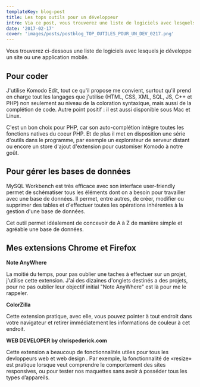 ```yaml
---
templateKey: blog-post
title: Les tops outils pour un développeur
intro: Via ce post, vous trouverez une liste de logiciels avec lesquels je développe les sites et applications mobiles.
date: '2017-02-17'
cover: 'images/posts/postblog_TOP_OUTILES_POUR_UN_DEV_0217.png'
---
```


Vous trouverez ci-dessous une liste de logiciels avec lesquels je développe un site ou une application mobile.

## Pour coder

J'utilise Komodo Edit, tout ce qu'il propose me convient, surtout qu'il prend en charge tout les langages que j'utilise (HTML, CSS, XML, SQL, JS, C++ et PHP) non seulement au niveau de la coloration syntaxique, mais aussi de la complétion de code. Autre point positif : il est aussi disponible sous Mac et Linux.

C'est un bon choix pour PHP, car son auto-complétion intègre toutes les fonctions natives du coeur PHP. Et de plus il met en disposition une série d'outils dans le programme, par exemple un explorateur de serveur distant ou encore un store d'ajout d'extension pour customiser Komodo à notre goût.

## Pour gérer les bases de données

MySQL Workbench est très efficace avec son interface user-friendly permet de schématiser tous les éléments dont on a besoin pour travailler avec une base de données. Il permet, entre autres, de créer, modifier ou supprimer des tables et d'effectuer toutes les opérations inhérentes à la gestion d'une base de données.

Cet outil permet idéalement de concevoir de A à Z de manière simple et agréable une base de données.

## Mes extensions Chrome et Firefox

**Note AnyWhere**

La moitié du temps, pour pas oublier une taches à effectuer sur un projet, j'utilise cette extension. J'ai des dizaines d'onglets destinés a des projets, pour ne pas oublier leur objectif initial "Note AnyWhere" est là pour me le rappeler.

**ColorZilla**

Cette extension pratique, avec elle, vous pouvez pointer à tout endroit dans votre navigateur et retirer immédiatement les informations de couleur à cet endroit.

**WEB DEVELOPER by chrispederick.com**

Cette extension a beaucoup de fonctionnalités utiles pour tous les devloppeurs web et web design . Par exemple, la fonctionnalité de «resize» est pratique lorsque veut comprendre le comportement des sites responsives, ou pour tester nos maquettes sans avoir à posséder tous les types d’appareils.
